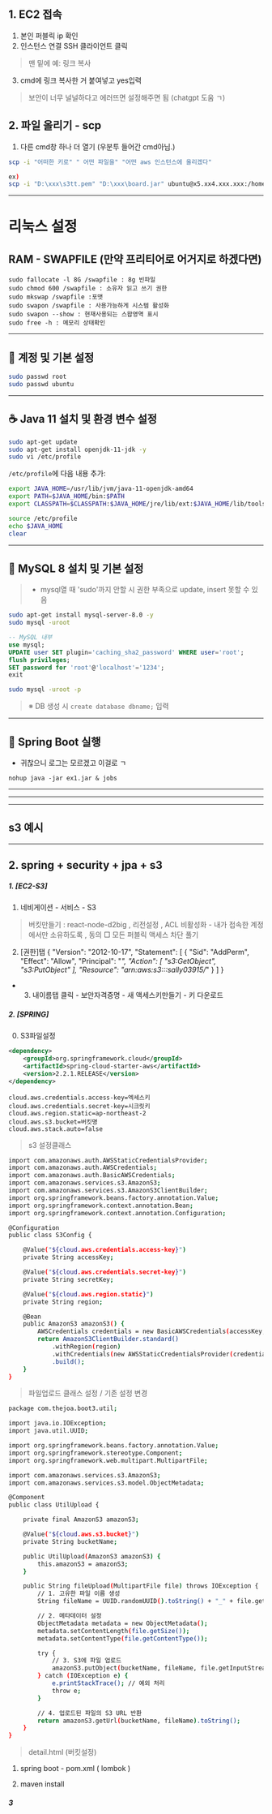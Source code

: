 ## 1. EC2 접속
1. 본인 퍼블릭 ip 확인
2. 인스턴스 연결 SSH 클라이언트 클릭
  > 맨 밑에 예: 링크 복사
3. cmd에 링크 복사한 거 붙여넣고 yes입력
  > 보안이 너무 널널하다고 에러뜨면 설정해주면 됨 (chatgpt 도움 ㄱ)


## 2. 파일 올리기 - scp 
1. 다른 cmd창 하나 더 열기 (우분투 들어간 cmd아님.)
   
```bash
scp -i "어떠한 키로" " 어떤 파일을" "어떤 aws 인스턴스에 올리겠다"

ex)
scp -i "D:\xxx\s3tt.pem" "D:\xxx\board.jar" ubuntu@x5.xx4.xxx.xxx:/home/ubuntu/
```

---
# 리눅스 설정

##  RAM - SWAPFILE (만약 프리티어로 어거지로 하겠다면)
```linux bash
sudo fallocate -l 8G /swapfile : 8g 빈파일
sudo chmod 600 /swapfile : 소유자 읽고 쓰기 권한
sudo mkswap /swapfile :포맷
sudo swapon /swapfile : 사용가능하게 시스템 활성화
sudo swapon --show : 현재사용되는 스왑영역 표시
sudo free -h : 메모리 상태확인
```

---

## 🔐 계정 및 기본 설정

```bash
sudo passwd root
sudo passwd ubuntu
```

---

## ☕ Java 11 설치 및 환경 변수 설정

```bash
sudo apt-get update
sudo apt-get install openjdk-11-jdk -y
sudo vi /etc/profile
```

`/etc/profile`에 다음 내용 추가:

```bash
export JAVA_HOME=/usr/lib/jvm/java-11-openjdk-amd64
export PATH=$JAVA_HOME/bin:$PATH
export CLASSPATH=$CLASSPATH:$JAVA_HOME/jre/lib/ext:$JAVA_HOME/lib/tools.jar
```

```bash
source /etc/profile
echo $JAVA_HOME
clear
```

---

## 🐬 MySQL 8 설치 및 기본 설정
> - mysql열 때 'sudo'까지 안할 시 권한 부족으로 update, insert 못할 수 있음

```bash
sudo apt-get install mysql-server-8.0 -y
sudo mysql -uroot
```

```sql
-- MySQL 내부
use mysql;
UPDATE user SET plugin='caching_sha2_password' WHERE user='root';
flush privileges;
SET password for 'root'@'localhost'='1234';
exit
```

```bash
sudo mysql -uroot -p
```

> ※ DB 생성 시 `create database dbname;` 입력

---

## 🏃 Spring Boot 실행
- 귀찮으니 로그는 모르겠고 이걸로 ㄱ
```
nohup java -jar ex1.jar & jobs
```


---
---
---

## s3 예시
---

## 2. spring + security + jpa + s3

##### 1. [EC2-S3]

1. 네비게이션 - 서비스 - S3
 > 버킷만들기 : react-node-d2big , 리전설정 , ACL 비활성화 - 내가 접속한 계정에서만 소유하도록 , 동의 □ 모든 퍼블릭 액세스 차단 풀기
2. [권한]탭
{
    "Version": "2012-10-17",
    "Statement": [
        {
            "Sid": "AddPerm",
            "Effect": "Allow",
            "Principal": "*",
            "Action": [
                "s3:GetObject",
                "s3:PutObject"
            ],
            "Resource": "arn:aws:s3:::sally03915/*"
        }
    ]
}

- 3. 내이름탭 클릭 - 보안자격증명 -  새 액세스키만들기 - 키 다운로드



##### 2. [SPRING] 
0. S3파일설정

```pom.xml
<dependency>
    <groupId>org.springframework.cloud</groupId>
    <artifactId>spring-cloud-starter-aws</artifactId>
    <version>2.2.1.RELEASE</version>
</dependency>
```

```app
cloud.aws.credentials.access-key=엑세스키
cloud.aws.credentials.secret-key=시크릿키
cloud.aws.region.static=ap-northeast-2
cloud.aws.s3.bucket=버킷명
cloud.aws.stack.auto=false
```

> s3 설정클래스
```bash
import com.amazonaws.auth.AWSStaticCredentialsProvider;
import com.amazonaws.auth.AWSCredentials;
import com.amazonaws.auth.BasicAWSCredentials;
import com.amazonaws.services.s3.AmazonS3;
import com.amazonaws.services.s3.AmazonS3ClientBuilder;
import org.springframework.beans.factory.annotation.Value;
import org.springframework.context.annotation.Bean;
import org.springframework.context.annotation.Configuration;

@Configuration
public class S3Config {

    @Value("${cloud.aws.credentials.access-key}")
    private String accessKey;

    @Value("${cloud.aws.credentials.secret-key}")
    private String secretKey;

    @Value("${cloud.aws.region.static}")
    private String region;

    @Bean
    public AmazonS3 amazonS3() {
        AWSCredentials credentials = new BasicAWSCredentials(accessKey, secretKey);
        return AmazonS3ClientBuilder.standard()
            .withRegion(region)
            .withCredentials(new AWSStaticCredentialsProvider(credentials))
            .build();
    }
}
```
> 파일업로드 클래스 설정 / 기존 설정 변경
```bash
package com.thejoa.boot3.util;

import java.io.IOException;
import java.util.UUID;

import org.springframework.beans.factory.annotation.Value;
import org.springframework.stereotype.Component;
import org.springframework.web.multipart.MultipartFile;

import com.amazonaws.services.s3.AmazonS3;
import com.amazonaws.services.s3.model.ObjectMetadata;

@Component
public class UtilUpload {

    private final AmazonS3 amazonS3;

    @Value("${cloud.aws.s3.bucket}")
    private String bucketName;

    public UtilUpload(AmazonS3 amazonS3) {
        this.amazonS3 = amazonS3;
    }

    public String fileUpload(MultipartFile file) throws IOException {
        // 1. 고유한 파일 이름 생성
        String fileName = UUID.randomUUID().toString() + "_" + file.getOriginalFilename();

        // 2. 메타데이터 설정
        ObjectMetadata metadata = new ObjectMetadata();
        metadata.setContentLength(file.getSize());
        metadata.setContentType(file.getContentType());

        try {
            // 3. S3에 파일 업로드
            amazonS3.putObject(bucketName, fileName, file.getInputStream(), metadata);
        } catch (IOException e) {
            e.printStackTrace(); // 예외 처리
            throw e;
        }

        // 4. 업로드된 파일의 S3 URL 반환
        return amazonS3.getUrl(bucketName, fileName).toString();
    }
}

```

> detail.html (버킷설정)

1. spring boot - pom.xml ( lombok )

2. maven install

##### 3 
